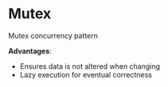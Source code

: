 # Mutex
Mutex concurrency pattern

**Advantages**:
* Ensures data is not altered when changing
* Lazy execution for eventual correctness